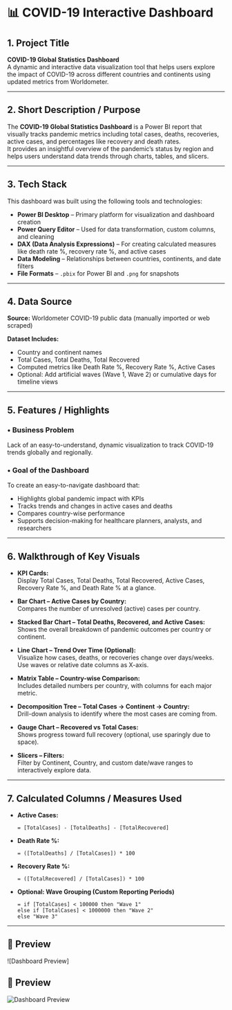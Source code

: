 # 📊 COVID-19 Interactive Dashboard

## 1. Project Title 
**COVID-19 Global Statistics Dashboard**  
A dynamic and interactive data visualization tool that helps users explore the impact of COVID-19 across different countries and continents using updated metrics from Worldometer.

---

## 2. Short Description / Purpose
The **COVID-19 Global Statistics Dashboard** is a Power BI report that visually tracks pandemic metrics including total cases, deaths, recoveries, active cases, and percentages like recovery and death rates.  
It provides an insightful overview of the pandemic’s status by region and helps users understand data trends through charts, tables, and slicers.

---

## 3. Tech Stack
This dashboard was built using the following tools and technologies:

- **Power BI Desktop** – Primary platform for visualization and dashboard creation  
- **Power Query Editor** – Used for data transformation, custom columns, and cleaning  
- **DAX (Data Analysis Expressions)** – For creating calculated measures like death rate %, recovery rate %, and active cases  
- **Data Modeling** – Relationships between countries, continents, and date filters  
- **File Formats** – `.pbix` for Power BI and `.png` for snapshots

---

## 4. Data Source

**Source:** Worldometer COVID-19 public data (manually imported or web scraped)

**Dataset Includes:**
- Country and continent names  
- Total Cases, Total Deaths, Total Recovered  
- Computed metrics like Death Rate %, Recovery Rate %, Active Cases  
- Optional: Add artificial waves (Wave 1, Wave 2) or cumulative days for timeline views

---

## 5. Features / Highlights

### • Business Problem
Lack of an easy-to-understand, dynamic visualization to track COVID-19 trends globally and regionally.

### • Goal of the Dashboard
To create an easy-to-navigate dashboard that:
- Highlights global pandemic impact with KPIs  
- Tracks trends and changes in active cases and deaths  
- Compares country-wise performance  
- Supports decision-making for healthcare planners, analysts, and researchers

---

## 6. Walkthrough of Key Visuals

- **KPI Cards:**  
  Display Total Cases, Total Deaths, Total Recovered, Active Cases, Recovery Rate %, and Death Rate % at a glance.

- **Bar Chart – Active Cases by Country:**  
  Compares the number of unresolved (active) cases per country.

- **Stacked Bar Chart – Total Deaths, Recovered, and Active Cases:**  
  Shows the overall breakdown of pandemic outcomes per country or continent.

- **Line Chart – Trend Over Time (Optional):**  
  Visualize how cases, deaths, or recoveries change over days/weeks. Use waves or relative date columns as X-axis.

- **Matrix Table – Country-wise Comparison:**  
  Includes detailed numbers per country, with columns for each major metric.

- **Decomposition Tree – Total Cases → Continent → Country:**  
  Drill-down analysis to identify where the most cases are coming from.

- **Gauge Chart – Recovered vs Total Cases:**  
  Shows progress toward full recovery (optional, use sparingly due to space).

- **Slicers – Filters:**  
  Filter by Continent, Country, and custom date/wave ranges to interactively explore data.

---

## 7. Calculated Columns / Measures Used

- **Active Cases:**  
  ```powerquery
  = [TotalCases] - [TotalDeaths] - [TotalRecovered]

- **Death Rate %:**  
  ```powerquery
  = ([TotalDeaths] / [TotalCases]) * 100

- **Recovery Rate %:**  
  ```powerquery
  = ([TotalRecovered] / [TotalCases]) * 100

- **Optional: Wave Grouping (Custom Reporting Periods)**  
  ```powerquery
  = if [TotalCases] < 100000 then "Wave 1" 
  else if [TotalCases] < 1000000 then "Wave 2" 
  else "Wave 3"

---

## 📌 Preview
![Dashboard Preview]

## 📌 Preview
![Dashboard Preview](https://github.com/Shagun-yadav/Interactive-Dashboard-Covid-19-/blob/main/Covid-19%20Dashboard.png)
